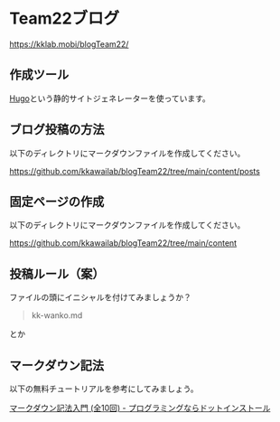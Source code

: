 # Team22ブログ

https://kklab.mobi/blogTeam22/


## 作成ツール
[Hugo](https://gohugo.io/)という静的サイトジェネレーターを使っています。

## ブログ投稿の方法
以下のディレクトリにマークダウンファイルを作成してください。

https://github.com/kkawailab/blogTeam22/tree/main/content/posts

## 固定ページの作成

以下のディレクトリにマークダウンファイルを作成してください。

https://github.com/kkawailab/blogTeam22/tree/main/content

## 投稿ルール（案）
ファイルの頭にイニシャルを付けてみましょうか？

> kk-wanko.md

とか

## マークダウン記法

以下の無料チュートリアルを参考にしてみましょう。

[マークダウン記法入門 (全10回) - プログラミングならドットインストール](https://dotinstall.com/lessons/basic_markdown_v3) 


